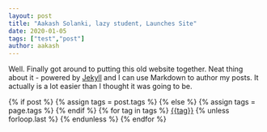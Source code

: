 ```yaml
---
layout: post
title: "Aakash Solanki, lazy student, Launches Site"
date: 2020-01-05
tags: ["test","post"]
author: aakash
---
```


Well. Finally got around to putting this old website together. Neat thing about it - powered by [Jekyll](http://jekyllrb.com) and I can use Markdown to author my posts. It actually is a lot easier than I thought it was going to be.

<div class="post-tags">
  {% if post %}
    {% assign tags = post.tags %}
  {% else %}
    {% assign tags = page.tags %}
  {% endif %}
  {% for tag in tags %}
  <a href="{{site.baseurl}}/tag/#{{tag|slugize}}">{{tag}}</a>
  {% unless forloop.last %}&nbsp;{% endunless %}
  {% endfor %}
</div>